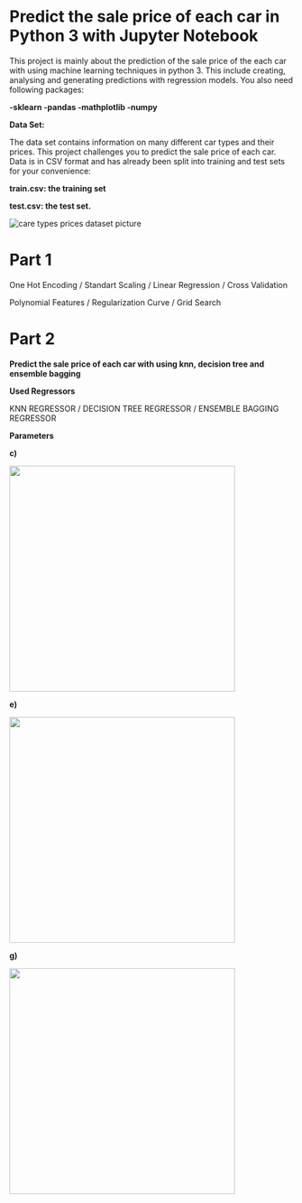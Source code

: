 # Predict the sale price of each car in Python 3 with Jupyter Notebook

This project is mainly about the prediction of the sale price of the each car with using machine learning techniques in python 3. This include creating, analysing and generating predictions with regression models.
You also need following packages:

__-sklearn
  -pandas
  -mathplotlib
  -numpy__
  
  
__Data Set:__

The data set contains information on many different car types and their prices. This project challenges you to predict the sale price of each car. Data is in CSV format and has already been split into training and test sets for your convenience: 

__train.csv: the training set__

__test.csv: the test set.__

![care types prices dataset picture](https://user-images.githubusercontent.com/43733194/76198861-db2dfb80-61ff-11ea-8a49-b3c2c27e7532.png)

# Part 1

One Hot Encoding / Standart Scaling / Linear Regression / Cross Validation

Polynomial Features / Regularization Curve / Grid Search


# Part 2

__Predict the sale price of each car with using knn, decision tree and ensemble bagging__

__Used Regressors__

KNN REGRESSOR / DECISION TREE REGRESSOR / ENSEMBLE BAGGING REGRESSOR

__Parameters__

__c)__

<img src="https://user-images.githubusercontent.com/43733194/76403061-642a6b80-6395-11ea-9907-58bea485ccef.png" width="400" >

__e)__

<img src="https://user-images.githubusercontent.com/43733194/76403051-61c81180-6395-11ea-8b07-37aab7b15e85.png" width="400" >

__g)__

<img src="https://user-images.githubusercontent.com/43733194/76403058-6391d500-6395-11ea-8e08-9c1be9ebdafb.png" width="400">
